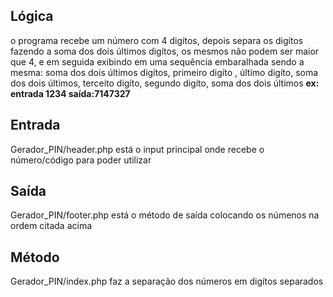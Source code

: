 ## Lógica 
o programa recebe um número com 4 digítos, depois separa os digítos fazendo a soma dos dois últimos digítos, os mesmos não podem ser maior que 4, e em seguida exibindo em uma sequência embaralhada sendo a mesma: soma dos dois últimos digítos, primeiro digíto , último digíto, soma dos dois últimos, terceito digíto, segundo digíto, soma dos dois últimos __ex: entrada 1234 saída:7147327__

## Entrada
Gerador_PIN/header.php está o input principal onde recebe o número/código para poder utilizar
## Saída
Gerador_PIN/footer.php está o método de saída colocando os númenos na ordem citada acima
## Método
Gerador_PIN/index.php faz a separação dos números em digítos separados
